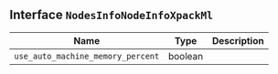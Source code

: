 ## Interface `NodesInfoNodeInfoXpackMl`

| Name | Type | Description |
| - | - | - |
| `use_auto_machine_memory_percent` | boolean | &nbsp; |
